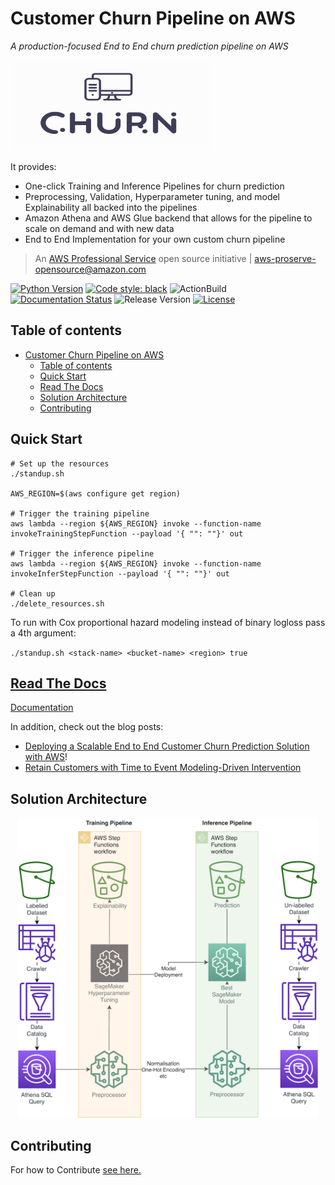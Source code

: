 # Customer Churn Pipeline on AWS

*A production-focused End to End churn prediction pipeline on AWS*

<img src="images/logo.png" width="321" height="145">

It provides:

- One-click Training and Inference Pipelines for churn prediction
- Preprocessing, Validation, Hyperparameter tuning, and model Explainability all backed into the pipelines
- Amazon Athena and AWS Glue backend that allows for the pipeline to scale on demand and with new data
- End to End Implementation for your own custom churn pipeline

> An [AWS Professional Service](https://aws.amazon.com/professional-services/) open source initiative | aws-proserve-opensource@amazon.com

[![Python Version](https://img.shields.io/badge/python-3.9-brightgreen.svg)]()
[![Code style: black](https://img.shields.io/badge/code%20style-black-000000.svg)](https://github.com/psf/black)
![ActionBuild](https://github.com/awslabs/aws-customer-churn-pipeline/actions/workflows/testing.yaml/badge.svg)
[![Documentation Status](https://readthedocs.org/projects/ansicolortags/badge/?version=latest)](http://ansicolortags.readthedocs.io/?badge=latest)
![Release Version](https://img.shields.io/github/v/release/awslabs/aws-customer-churn-pipeline.svg)
[![License](https://img.shields.io/badge/License-MIT-blue.svg)](https://opensource.org/licenses/MIT)

## Table of contents

- [Customer Churn Pipeline on AWS](#customer-churn-pipeline-on-aws)
  - [Table of contents](#table-of-contents)
  - [Quick Start](#quick-start)
  - [Read The Docs](#read-the-docs)
  - [Solution Architecture](#solution-architecture)
  - [Contributing](#contributing)

## Quick Start

    # Set up the resources
    ./standup.sh

    AWS_REGION=$(aws configure get region)

    # Trigger the training pipeline
    aws lambda --region ${AWS_REGION} invoke --function-name invokeTrainingStepFunction --payload '{ "": ""}' out

    # Trigger the inference pipeline
    aws lambda --region ${AWS_REGION} invoke --function-name invokeInferStepFunction --payload '{ "": ""}' out

    # Clean up
    ./delete_resources.sh

To run with Cox proportional hazard modeling instead of binary logloss pass a 4th argument:

`./standup.sh <stack-name> <bucket-name> <region> true`

## [Read The Docs](https://awslabs.github.io/aws-customer-churn-pipeline/)

[Documentation](https://awslabs.github.io/aws-customer-churn-pipeline/)

In addition, check out the blog posts:

* [Deploying a Scalable End to End Customer Churn Prediction Solution with AWS](https://towardsdatascience.com/deploying-a-scalable-end-to-end-customer-churn-prediction-solution-with-aws-cbf3536be996)!
* [Retain Customers with Time to Event Modeling-Driven Intervention](https://towardsdatascience.com/retain-customers-with-time-to-event-modeling-driven-intervention-de517a39c6e3)

## Solution Architecture

<p align="center">
<img src="images/arch.png" width="480" height="480" class="centerImage">
</p>

## Contributing

For how to Contribute [see here.](https://github.com/awslabs/aws-customer-churn-pipeline/blob/main/CONTRIBUTING.md)

